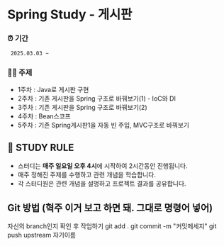 # Spring Study - 게시판

### ⏰ 기간

` 2025.03.03 ~`

### ✍🏻 주제

- 1주차 : Java로 게시판 구현
- 2주차 : 기존 게시판을 Spring 구조로 바꿔보기(1) - IoC와 DI
- 3주차 : 기존 게시판을 Spring 구조로 바꿔보기(2)
- 4주차 : Bean스코프
- 5주차 : 기존 Spring게시판1을 자동 빈 주입, MVC구조로 바꿔보기

## 📌 STUDY RULE

- 스터디는 **매주 일요일 오후 4시**에 시작하여 2시간동안 진행됩니다.
- 매주 정해진 주제를 수행하고 관련 개념을 학습합니다.
- 각 스터디원은 관련 개념을 설명하고 프로젝트 결과를 공유합니다.

## Git 방법 (혁주 이거 보고 하면 돼. 그대로 명령어 넣어)
자신의 branch인지 확인 후 작업하기
git add .
git commit -m "커밋메세지"
git push upstream 자기이름
